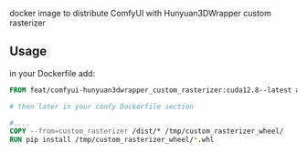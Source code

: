 docker image to distribute ComfyUI with Hunyuan3DWrapper custom rasterizer

## Usage

in your Dockerfile add:

```dockerfile
FROM feat/comfyui-hunyuan3dwrapper_custom_rasterizer:cuda12.8--latest as custom_rasterizer

# then later in your confy Dockerfile section

#....
COPY --from=custom_rasterizer /dist/* /tmp/custom_rasterizer_wheel/
RUN pip install /tmp/custom_rasterizer_wheel/*.whl
```

